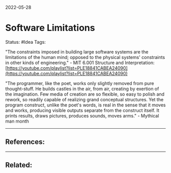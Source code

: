 2022-05-28
# Software Limitations
Status: #Idea
Tags:

"The constraints imposed in building large software systems are the limitations of the human mind; opposed to the physical systems' constraints in other kinds of engineering." - MIT 6.001 Structure and Interpretation: [https://youtube.com/playlist?list=PLE18841CABEA24090](https://youtube.com/playlist?list=PLE18841CABEA24090)


"The programmer, like the poet, works only slightly removed from pure thought-stuff. He builds castles in the air, from air, creating by exertion of the imagination. Few media of creation are so flexible, so easy to polish and rework, so readily capable of realizing grand conceptual structures. Yet the program construct, unlike the poet's words, is real in the sense that it moves and works, producing visible outputs separate from the construct itself. It prints results, draws pictures, produces sounds, moves arms." - Mythical man month



---
## References:

---
## Related:
